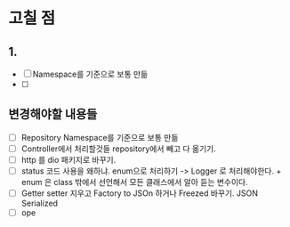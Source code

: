 # 고칠 점
## 1.  
- [ ] Namespace를 기준으로 보통 만듦
- [ ] 
## 변경해야할 내용들
- [ ] Repository Namespace를 기준으로 보통 만듦
- [ ] Controller에서 처리할것들 repository에서 빼고 다 옮기기.
- [ ] http 를 dio 패키지로 바꾸기.
- [ ] status 코드 사용을 왜하냐. enum으로 처리하기 -> Logger 로 처리해야한다. + enum 은 class 밖에서 선언해서 모든 클래스에서 알아 듣는 변수이다.
- [ ] Getter setter  지우고 Factory to JSOn 하거나 Freezed 바꾸기.  JSON Serialized
- [ ] ope